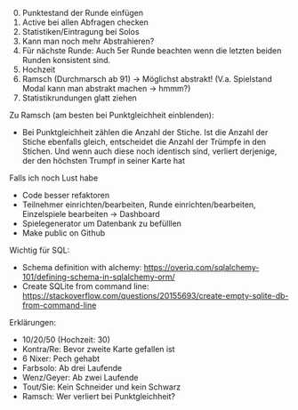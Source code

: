 0. Punktestand der Runde einfügen
0. Active bei allen Abfragen checken 
0. Statistiken/Eintragung bei Solos
0. Kann man noch mehr Abstrahieren?
1. Für nächste Runde: Auch 5er Runde beachten wenn die letzten beiden Runden konsistent sind.
2. Hochzeit
3. Ramsch (Durchmarsch ab 91) -> 
   Möglichst abstrakt! (V.a. Spielstand Modal kann man abstrakt machen -> hmmm?)
4. Statistikrundungen glatt ziehen

Zu Ramsch (am besten bei Punktgleichheit einblenden): 
- Bei Punktgleichheit zählen die Anzahl der Stiche. Ist die Anzahl der Stiche ebenfalls gleich, entscheidet die Anzahl 
der Trümpfe in den Stichen. Und wenn auch diese noch identisch sind, verliert derjenige, der den höchsten Trumpf in 
seiner Karte hat

Falls ich noch Lust habe
- Code besser refaktoren
- Teilnehmer einrichten/bearbeiten, Runde einrichten/bearbeiten, Einzelspiele bearbeiten -> Dashboard
- Spielegenerator um Datenbank zu befülllen
- Make public on Github
 
 Wichtig für SQL:
 - Schema definition with alchemy: https://overiq.com/sqlalchemy-101/defining-schema-in-sqlalchemy-orm/
 - Create SQLite from command line: https://stackoverflow.com/questions/20155693/create-empty-sqlite-db-from-command-line
 
 
 
 Erklärungen:
- 10/20/50 (Hochzeit: 30)
- Kontra/Re: Bevor zweite Karte gefallen ist
- 6 Nixer: Pech gehabt
- Farbsolo: Ab drei Laufende
- Wenz/Geyer: Ab zwei Laufende
- Tout/Sie: Kein Schneider und kein Schwarz
- Ramsch: Wer verliert bei Punktgleichheit?
 
 
 
